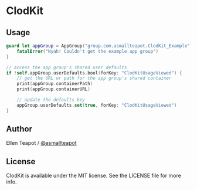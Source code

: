 # ClodKit

<!-- comment out CI stuff for now
[![CI Status](http://img.shields.io/travis/asmallteapot/ClodKit.svg?style=flat)](https://travis-ci.org/asmallteapot/ClodKit)
[![Version](https://img.shields.io/cocoapods/v/ClodKit.svg?style=flat)](http://cocoapods.org/pods/ClodKit)
[![License](https://img.shields.io/cocoapods/l/ClodKit.svg?style=flat)](http://cocoapods.org/pods/ClodKit)
[![Platform](https://img.shields.io/cocoapods/p/ClodKit.svg?style=flat)](http://cocoapods.org/pods/ClodKit)

## Installation

ClodKit is available through [CocoaPods](http://cocoapods.org). To install
it, simply add the following line to your Podfile:

```ruby
pod "ClodKit"
```
-->

## Usage

```swift
guard let appGroup = AppGroup("group.com.asmallteapot.ClodKit_Example") else {
    fatalError("Nyah! Couldn't get the example app group")
}

// access the app group's shared user defaults
if !self.appGroup.userDefaults.bool(forKey: "ClodKitUsageViewed") {
    // get the URL or path for the app group's shared container
    print(appGroup.containerPath)
    print(appGroup.containerURL)

    // update the defaults key
    appGroup.userDefaults.set(true, forKey: "ClodKitUsageViewed")
}
```

## Author

Ellen Teapot / [@asmallteapot](https://twitter.com/asmallteapot)

## License

ClodKit is available under the MIT license. See the LICENSE file for more info.
